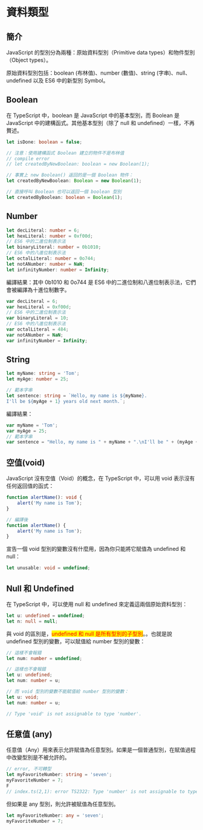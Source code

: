 # 資料類型

## 簡介

JavaScript 的型別分為兩種：原始資料型別（Primitive data types）和物件型別（Object types）。

&#x20;原始資料型別包括：boolean (布林值)、number (數值)、string (字串)、null、undefined 以及 ES6 中的新型別 Symbol。

## Boolean

在 TypeScript 中，boolean 是 JavaScript 中的基本型別，而 Boolean 是 JavaScript 中的建構函式。其他基本型別（除了 null 和 undefined）一樣，不再贅述。

```typescript
let isDone: boolean = false;

// 注意：使用建構函式 Boolean 建立的物件不是布林值
// compile error
// let createdByNewBoolean: boolean = new Boolean(1); 

// 事實上 new Boolean() 返回的是一個 Boolean 物件：
let createdByNewBoolean: Boolean = new Boolean(1);

// 直接呼叫 Boolean 也可以返回一個 boolean 型別
let createdByBoolean: boolean = Boolean(1);
```

## Number

```typescript
let decLiteral: number = 6;
let hexLiteral: number = 0xf00d;
// ES6 中的二進位制表示法
let binaryLiteral: number = 0b1010;
// ES6 中的八進位制表示法
let octalLiteral: number = 0o744;
let notANumber: number = NaN;
let infinityNumber: number = Infinity;
```

編譯結果：其中 0b1010 和 0o744 是 ES6 中的二進位制和八進位制表示法，它們會被編譯為十進位制數字。

```javascript
var decLiteral = 6;
var hexLiteral = 0xf00d;
// ES6 中的二進位制表示法
var binaryLiteral = 10;
// ES6 中的八進位制表示法
var octalLiteral = 484;
var notANumber = NaN;
var infinityNumber = Infinity;
```

## String

```typescript
let myName: string = 'Tom';
let myAge: number = 25;

// 範本字串
let sentence: string = `Hello, my name is ${myName}.
I'll be ${myAge + 1} years old next month.`;
```

編譯結果：

```javascript
var myName = 'Tom';
var myAge = 25;
// 範本字串
var sentence = "Hello, my name is " + myName + ".\nI'll be " + (myAge + 1) + " years old next month.";
```

## 空值(void)

JavaScript 沒有空值（Void）的概念，在 TypeScript 中，可以用 void 表示沒有任何返回值的函式：

```typescript
function alertName(): void {
    alert('My name is Tom');
}

// 編譯後
function alertName() {
    alert('My name is Tom');
}
```

宣告一個 void 型別的變數沒有什麼用，因為你只能將它賦值為 undefined 和 null：

```typescript
let unusable: void = undefined;
```

## Null 和 Undefined

在 TypeScript 中，可以使用 null 和 undefined 來定義這兩個原始資料型別：

```typescript
let u: undefined = undefined;
let n: null = null;
```

與 void 的區別是，<mark style="color:red;">undefined 和 null 是所有型別的子型別</mark>。。也就是說 undefined 型別的變數，可以賦值給 number 型別的變數：

```typescript
// 這樣不會報錯
let num: number = undefined;

// 這樣也不會報錯
let u: undefined;
let num: number = u;

// 而 void 型別的變數不能賦值給 number 型別的變數：
let u: void;
let num: number = u;

// Type 'void' is not assignable to type 'number'.
```

## 任意值 (any)

任意值（Any）用來表示允許賦值為任意型別。如果是一個普通型別，在賦值過程中改變型別是不被允許的。

```typescript
// error, 不可轉型
let myFavoriteNumber: string = 'seven';
myFavoriteNumber = 7;
F
// index.ts(2,1): error TS2322: Type 'number' is not assignable to type 'string'.
```

但如果是 any 型別，則允許被賦值為任意型別。

```typescript
let myFavoriteNumber: any = 'seven';
myFavoriteNumber = 7;
```
